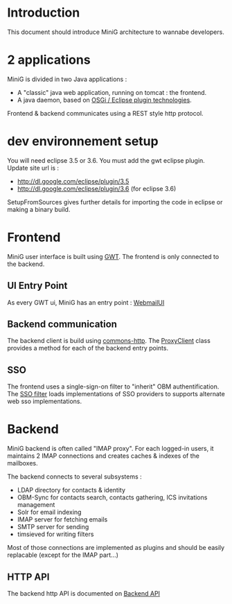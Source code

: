 # Introduction #

This document should introduce MiniG architecture to wannabe developers.

# 2 applications #

MiniG is divided in two Java applications :
  * A "classic" java web application, running on tomcat : the frontend.
  * A java daemon, based on  [OSGi / Eclipse plugin technologies](http://www.eclipse.org/equinox/server/).

Frontend & backend communicates using a REST style http protocol.

# dev environnement setup #

You will need eclipse 3.5 or 3.6. You must add the gwt eclipse plugin. Update site url is :
  * http://dl.google.com/eclipse/plugin/3.5
  * http://dl.google.com/eclipse/plugin/3.6 (for eclipse 3.6)

SetupFromSources gives further details for importing the code in eclipse or making a binary build.

# Frontend #

MiniG user interface is built using [GWT](http://code.google.com/webtoolkit/). The frontend is only connected to the backend.

## UI Entry Point ##

As every GWT ui, MiniG has an entry point : [WebmailUI](http://code.google.com/p/minig/source/browse/trunk/webmail-frontend/gwt/src/fr/aliasource/webmail/client/WebmailUI.java)

## Backend communication ##

The backend client is build using [commons-http](http://hc.apache.org/httpclient-3.x/). The [ProxyClient](http://code.google.com/p/minig/source/browse/trunk/webmail-frontend/gwt/src/fr/aliasource/webmail/server/proxy/client/http/ProxyClient.java) class provides a method for each of the backend entry points.

## SSO ##

The frontend uses a single-sign-on filter to "inherit" OBM authentification. The [SSO filter](http://code.google.com/p/minig/source/browse/trunk/webmail-frontend/gwt/src/fr/aliasource/webmail/server/LoginFilter.java) loads implementations of SSO providers to supports alternate web sso implementations.

# Backend #

MiniG backend is often called "IMAP proxy". For each logged-in users, it maintains 2 IMAP connections and creates caches & indexes of the mailboxes.

The backend connects to several subsystems :
  * LDAP directory for contacts & identity
  * OBM-Sync for contacts search, contacts gathering, ICS invitations management
  * Solr for email indexing
  * IMAP server for fetching emails
  * SMTP server for sending
  * timsieved for writing filters

Most of those connections are implemented as plugins and should be easily replacable (except for the IMAP part...)

## HTTP API ##

The backend http API is documented on [Backend API](BackendAPI.md)
